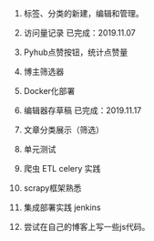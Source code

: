 1. 标签、分类的新建，编辑和管理。

2. 访问量记录
   已完成：2019.11.07

3. Pyhub点赞按钮，统计点赞量

4. 博主筛选器

5. Docker化部署

6. 编辑器存草稿
   已完成：2019.11.17

7. 文章分类展示（筛选）

8. 单元测试

9. 爬虫 ETL celery 实践

10. scrapy框架熟悉

11. 集成部署实践 jenkins

12. 尝试在自己的博客上写一些js代码。